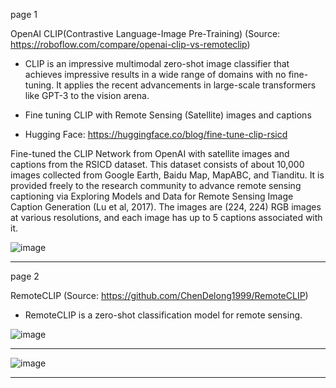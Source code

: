 page 1

OpenAI CLIP(Contrastive Language-Image Pre-Training) (Source: https://roboflow.com/compare/openai-clip-vs-remoteclip)

* CLIP is an impressive multimodal zero-shot image classifier that achieves impressive results in a wide range of domains with no fine-tuning. It applies the recent advancements in large-scale transformers like GPT-3 to the vision arena.

* Fine tuning CLIP with Remote Sensing (Satellite) images and captions

* Hugging Face: https://huggingface.co/blog/fine-tune-clip-rsicd

Fine-tuned the CLIP Network from OpenAI with satellite images and captions from the RSICD dataset. This dataset consists of about 10,000 images collected from Google Earth, Baidu Map, MapABC, and Tianditu. It is provided freely to the research community to advance remote sensing captioning via Exploring Models and Data for Remote Sensing Image Caption Generation (Lu et al, 2017). The images are (224, 224) RGB images at various resolutions, and each image has up to 5 captions associated with it.

![image](https://github.com/user-attachments/assets/c4e9b7f0-9fd6-4c09-a2d3-a98422e2bafe)

---
page 2

RemoteCLIP (Source: https://github.com/ChenDelong1999/RemoteCLIP)

* RemoteCLIP is a zero-shot classification model for remote sensing.

![image](https://github.com/user-attachments/assets/a7ba0b50-88ab-41c6-a591-07a5511ccf76)
 
---

![image](https://github.com/user-attachments/assets/45b92316-0129-4383-8802-f5b32ab2ad14)

---





